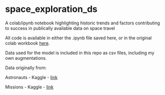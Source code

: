 # space_exploration_ds
A colab/ipynb notebook highlighting historic trends and factors contributing to success in publically available data on space travel

All code is available in either the .ipynb file saved here, or in the original colab workbook <a href="https://colab.research.google.com/drive/1pcCUpswGyZ-605SU-sWw1zhcpSymbOSl?usp=sharing">here</a>. 
  
Data used for the model is included in this repo as csv files, including my own augmentations. 

Data originally from:

Astronauts - Kaggle - <a href="https://www.kaggle.com/jessemostipak/astronaut-database">link</a>

Missions - Kaggle - <a href="https://www.kaggle.com/agirlcoding/all-space-missions-from-1957">link</a>

